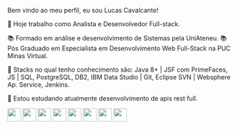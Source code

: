 Bem vindo ao meu perfil, eu sou Lucas Cavalcante!

🔭 Hoje trabalho como Analista e Desenvolvedor Full-stack.

📚 Formado em análise e desenvolvimento de Sistemas pela UniAteneu.
📚 Pós Graduado em Especialista em Desenvolvimento Web Full-Stack na PUC Minas Virtual.

📑 Stacks no qual tenho conhecimento são: Java 8+ | JSF com PrimeFaces, JS | SQL, PostgreSQL, DB2, IBM Data Studio | Git, Eclipse SVN | Websphere Ap. Service, Jenkins.

🌱 Estou estudando atualmente desenvolvimento de apis rest full.

<div>
  <img height="30em" src="https://cdn.jsdelivr.net/gh/devicons/devicon/icons/java/java-original.svg" />
  <img height="30em" src="https://cdn.jsdelivr.net/gh/devicons/devicon/icons/javascript/javascript-original.svg" />
  <img height="30em" src="https://cdn.jsdelivr.net/gh/devicons/devicon/icons/postgresql/postgresql-original.svg" />
  <img height="30em" src="https://cdn.jsdelivr.net/gh/devicons/devicon/icons/git/git-original.svg" />
  <img height="30em" src="https://cdn.jsdelivr.net/gh/devicons/devicon/icons/jenkins/jenkins-original.svg" />
  <img height="30em" src="https://cdn.jsdelivr.net/gh/devicons/devicon/icons/spring/spring-original.svg" />
  <img height="30em" src="https://cdn.jsdelivr.net/gh/devicons/devicon/icons/docker/docker-original.svg" />
  <img height="30em" src="https://cdn.jsdelivr.net/gh/devicons/devicon/icons/react/react-original.svg" />
</div>
